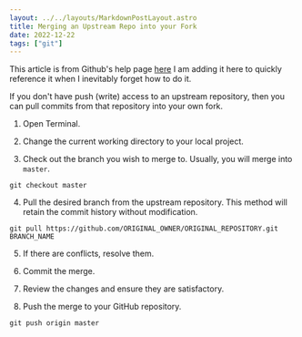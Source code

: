 ```yaml
---
layout: ../../layouts/MarkdownPostLayout.astro
title: Merging an Upstream Repo into your Fork
date: 2022-12-22
tags: ["git"]
---
```


This article is from Github's help page [here](https://help.github.com/en/articles/merging-an-upstream-repository-into-your-fork) I am adding it here to quickly reference it when I inevitably forget how to do it.

If you don't have push (write) access to an upstream repository, then you can pull commits from that repository into your own fork.

1. Open Terminal.

2. Change the current working directory to your local project.

3. Check out the branch you wish to merge to. Usually, you will merge into `master`.

```
git checkout master
```

4. Pull the desired branch from the upstream repository. This method will retain the commit history without modification.

```
git pull https://github.com/ORIGINAL_OWNER/ORIGINAL_REPOSITORY.git BRANCH_NAME
```

5. If there are conflicts, resolve them.

6. Commit the merge.

7. Review the changes and ensure they are satisfactory.

8. Push the merge to your GitHub repository.

```
git push origin master
```

